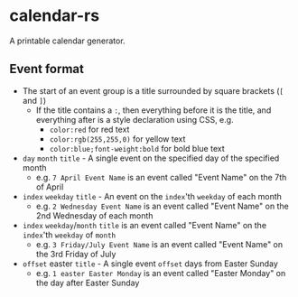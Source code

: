 # calendar-rs

A printable calendar generator.

## Event format

  + The start of an event group is a title surrounded by square brackets (`[` and `]`)
    + If the title contains a `:`, then everything before it is the title, and everything after is a style declaration using CSS, e.g.
      + `color:red` for red text
      + `color:rgb(255,255,0)` for yellow text
      + `color:blue;font-weight:bold` for bold blue text
  + `day` `month` `title` - A single event on the specified day of the specified month
    + e.g. `7 April Event Name` is an event called "Event Name" on the 7th of April
  + `index` `weekday` `title` - An event on the `index`'th `weekday` of each month
    + e.g. `2 Wednesday Event Name` is an event called "Event Name" on the 2nd Wednesday of each month
  + `index` `weekday`/`month` `title` is an event called "Event Name" on the `index`'th `weekday` of `month`
    + e.g. `3 Friday/July Event Name` is an event called "Event Name" on the 3rd Friday of July
  + `offset` easter `title` - A single event `offset` days from Easter Sunday
    + e.g. `1 easter Easter Monday` is an event called "Easter Monday" on the day after Easter Sunday